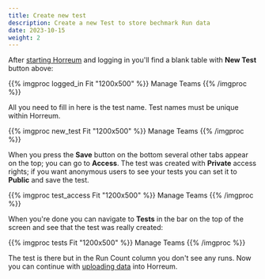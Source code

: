 ```yaml
---
title: Create new test
description: Create a new Test to store bechmark Run data
date: 2023-10-15
weight: 2
---
```


After [starting Horreum](/docs/tutorial/start.html) and logging in you'll find a blank table with **New Test** button above:

{{% imgproc logged_in Fit "1200x500" %}}
Manage Teams
{{% /imgproc %}}

All you need to fill in here is the test name. Test names must be unique within Horreum.

{{% imgproc new_test Fit "1200x500" %}}
Manage Teams
{{% /imgproc %}}

When you press the **Save** button on the bottom several other tabs appear on the top; you can go to **Access**. The test was created with **Private** access rights; if you want anonymous users to see your tests you can set it to **Public** and save the test.

{{% imgproc test_access Fit "1200x500" %}}
Manage Teams
{{% /imgproc %}}


When you're done you can navigate to **Tests** in the bar on the top of the screen and see that the test was really created:

{{% imgproc tests Fit "1200x500" %}}
Manage Teams
{{% /imgproc %}}

The test is there but in the Run Count column you don't see any runs. Now you can continue with [uploading data](./upload.html) into Horreum.
